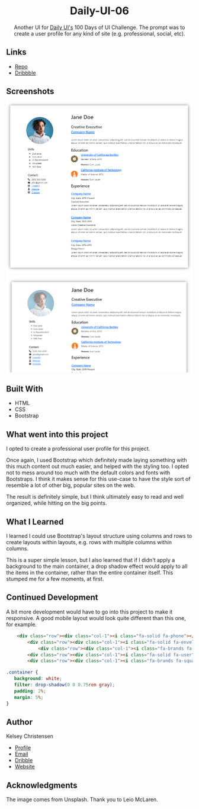 <h1 align="center">Daily-UI-06</h1>

<p align="center">
Another UI for <a href="https://www.dailyui.co/">Daily UI's</a> 100 Days of UI Challenge. 
The prompt was to create a user profile for any kind of site (e.g. professional, social, etc). 
</p>

## Links

- [Repo](https://github.com/kelseychristensen/Daily-UI-06.git "Daily-UI-06 Repo")
- [Dribbble](https://dribbble.com/shots/20017778-Daily-UI-Day-006-Professional-User-Profile "Daily-UI-06 Dribbble Snapshot")


## Screenshots

![Home Page](screenshot.png "Home Page")
![Active State for Image](active-state-img.png "Active State")

## Built With

- HTML
- CSS
- Bootstrap

## What went into this project

I opted to create a professional user profile for this project.

Once again, I used Bootstrap which definitely made laying something with this much content out much easier, 
and helped with the styling too. I opted not to mess around too much with the default colors
and fonts with Bootstraps. I think it makes sense for this use-case to have the style sort of 
resemble a lot of other big, popular sites on the web.

The result is definitely simple, but I think ultimately easy to read and well organized, 
while hitting on the big points. 


## What I Learned 

I learned I could use Bootstrap's layout structure using columns and rows to 
create layouts within layouts, e.g. rows with multiple columns within columns.

This is a super simple lesson, but I also learned that if I didn't apply
a background to the main container, a drop shadow effect would apply to 
all the items in the container, rather than the entire container itself. 
This stumped me for a few moments, at first.

## Continued Development

A bit more development would have to go into this project to make it responsive. A good mobile 
layout would look quite different than this one, for example. 

```html
    <div class="row"><div class="col-1"><i class="fa-solid fa-phone"></i></div><div class="col-11">(555) 555-5555</div></div>
        <div class="row"><div class="col-1"><i class="fa-solid fa-envelope"></i></div><div class="col-11">jdoe@gmail.com</div></div>
            <div class="row"><div class="col-1"><i class="fa-brands fa-linkedin"></i></div><div class="col-11"><a href="#">LinkedIn</a></div></div>
        <div class="row"><div class="col-1"><i class="fa-solid fa-user"></i></div><div class="col-11"><a href="#">Website</a></div></div>
        <div class="row"><div class="col-1"><i class="fa-brands fa-square-dribbble"></i></div><div class="col-11"><a href="#">Dribbble</a></div></div>

```
```css
.container {
   background: white;
   filter: drop-shadow(0 0 0.75rem gray);
   padding: 2%;
   margin: 5%;
}
```

## Author

Kelsey Christensen

- [Profile](https://github.com/kelseychristensen "Kelsey Christensen")
- [Email](mailto:kelsey.c.christensen@gmail.com?subject=Hi "Get in touch")
- [Dribble](https://dribbble.com/kelseychristensen "Dribbble")
- [Website](http://kelseychristensen.com/ "GitHub")

## Acknowledgments

The image comes from Unsplash. Thank you to Leio McLaren.
